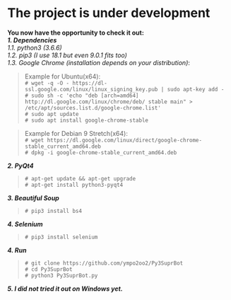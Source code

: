 # The project is under development #
**You now have the opportunity to check it out:**  
***1. Dependencies***  
*1.1. python3 (3.6.6)*  
*1.2. pip3 (I use 18.1 but even 9.0.1 fits too)*  
*1.3. Google Chrome (installation depends on your distribution)*:   
> Example for Ubuntu(x64):  
>`# wget -q -O - https://dl-ssl.google.com/linux/linux_signing_key.pub | sudo apt-key add -`  
>`# sudo sh -c 'echo "deb [arch=amd64] http://dl.google.com/linux/chrome/deb/ stable main" > /etc/apt/sources.list.d/google-chrome.list'`  
>`# sudo apt update`  
>`# sudo apt install google-chrome-stable`

> Example for Debian 9 Stretch(x64):  
> `# wget https://dl.google.com/linux/direct/google-chrome-stable_current_amd64.deb`  
> `# dpkg -i google-chrome-stable_current_amd64.deb`  

***2. PyQt4***   
>`# apt-get update && apt-get upgrade`  
>`# apt-get install python3-pyqt4`  

***3. Beautiful Soup***  
>`# pip3 install bs4`  

***4. Selenium***  
>`# pip3 install selenium`

***4. Run***
>`# git clone https://github.com/ympo2oo2/Py3SuprBot`  
>`# cd Py3SuprBot`  
>`# python3 Py3SuprBot.py`

***5. I did not tried it out on Windows yet.*** 
